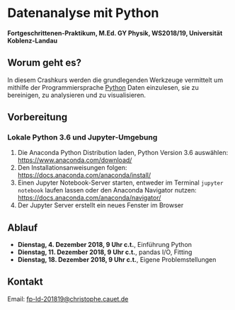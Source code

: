 # Datenanalyse mit Python

#### Fortgeschrittenen-Praktikum, M.Ed. GY Physik, WS2018/19, Universität Koblenz-Landau

## Worum geht es?

In diesem Crashkurs werden die grundlegenden Werkzeuge vermittelt um mithilfe der Programmiersprache [Python](https://www.python.org/) Daten einzulesen, sie zu bereinigen, zu analysieren und zu visualisieren.

## Vorbereitung

### Lokale Python 3.6 und Jupyter-Umgebung

1. Die Anaconda Python Distribution laden, Python Version 3.6 auswählen: <https://www.anaconda.com/download/>
1. Den Installationsanweisungen folgen: <https://docs.anaconda.com/anaconda/install/>
1. Einen Jupyter Notebook-Server starten, entweder im Terminal `jupyter notebook` laufen lassen oder den Anaconda Navigator nutzen: <https://docs.anaconda.com/anaconda/navigator/>
1. Der Jupyter Server erstellt ein neues Fenster im Browser

## Ablauf

* **Dienstag, 4. Dezember 2018, 9 Uhr c.t.**, Einführung Python
* **Dienstag, 11. Dezember 2018, 9 Uhr c.t.**, pandas I/O, Fitting
* **Dienstag, 18. Dezember 2018, 9 Uhr c.t.**, Eigene Problemstellungen

## Kontakt

Email: [fp-ld-201819@christophe.cauet.de](mailto:fp-ld-201819@christophe.cauet.de)
